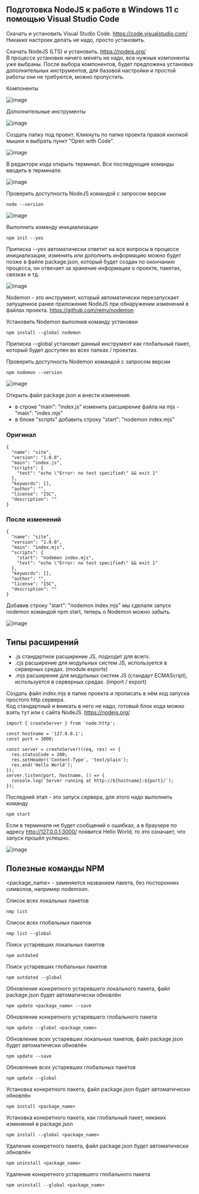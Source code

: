 ## Подготовка NodeJS к работе в Windows 11 с помощью Visual Studio Code

Скачать и установить Visual Studio Code. https://code.visualstudio.com/  
Никаких настроек делать не надо, просто установить.

Скачать NodeJS (LTS) и установить. https://nodejs.org/  
В процессе установки ничего менять не надо, все нужные компоненты уже выбраны. После выбора компонентов, будет предложена установка дополнительных инструментов, для базовой настройки и простой работы они не требуются, можно пропустить.

Компоненты  

![image](https://github.com/ABWEBIT/Node-Helpers/blob/main/node-start/images/node-features.webp?raw=true)

Дополнительные инструменты  

![image](https://github.com/ABWEBIT/Node-Helpers/blob/main/node-start/images/node-tools.webp?raw=true)

Создать папку под проект. Кликнуть по папке проекта правой кнопкой мышки и выбрать пункт "Open with Code".

![image](https://github.com/ABWEBIT/Node-Helpers/blob/main/node-start/images/vscode.webp?raw=true)

В редакторе кода открыть терминал. Все последующие команды вводить в терминале.

![image](https://github.com/ABWEBIT/Node-Helpers/blob/main/node-start/images/terminal.webp?raw=true)

Проверить доступность NodeJS командой с запросом версии
```
node --version
```
![image](https://github.com/ABWEBIT/Node-Helpers/blob/main/node-start/images/node.webp?raw=true)

Выполнить команду инициализации
```
npm init --yes
```
Приписка --yes автоматически ответит на все вопросы в процессе инициализации, изменить или дополнить информацию можно будет позже в файле package.json, который будет создан по окончанию процесса, он отвечает за хранение информации о проекте, пакетах, связках и тд.  

![image](https://github.com/ABWEBIT/Node-Helpers/blob/main/node-start/images/init.webp?raw=true)

Nodemon - это инструмент, который автоматически перезапускает запущенное ранее приложение NodeJS при обнаружении изменений в файлах проекта. https://github.com/remy/nodemon  

Установить Nodemon выполнив команду установки
```
npm install --global nodemon
```
Приписка --global установит данный инструмент как глобальный пакет, который будет доступен во всех папках / проектах.  

Проверить доступность Nodemon командой с запросом версии 
```
npm nodemon --version
```
![image](https://github.com/ABWEBIT/Node-Helpers/blob/main/node-start/images/nodemon.webp?raw=true)

Открыть файл package.json и внести изменения:  
- в строке "main": "index.js" изменить расширение файла на mjs - "main": "index.mjs"
- в блоке "scripts" добавить строку "start": "nodemon index.mjs"

### Оригинал
```
{
  "name": "site",
  "version": "1.0.0",
  "main": "index.js",
  "scripts": {
    "test": "echo \"Error: no test specified\" && exit 1"
  },
  "keywords": [],
  "author": "",
  "license": "ISC",
  "description": ""
}
```

### После изменений
```
{
  "name": "site",
  "version": "1.0.0",
  "main": "index.mjs",
  "scripts": {
    "start": "nodemon index.mjs",
    "test": "echo \"Error: no test specified\" && exit 1"
  },
  "keywords": [],
  "author": "",
  "license": "ISC",
  "description": ""
}
```

Добавив строку "start": "nodemon index.mjs" мы сделали запуск nodemon командой npm start, теперь о Nodemon можно забыть.

![image](https://github.com/ABWEBIT/Node-Helpers/blob/main/node-start/images/package.webp?raw=true)

## Типы расширений  
- .js стандартное расширение JS, подходит для всего.  
- .cjs расширение для модульных систем JS, используется в серверных средах. (module.exports)  
- .mjs расширение для модульных систем JS (стандарт ECMAScript), используется в серверных средах. (import / export)  

Создать файл index.mjs в папке проекта и прописать в нём код запуска простого http сервера.  
Код стандартный и вникать в него не надо, готовый блок кода можно взять тут или с сайта NodeJS. https://nodejs.org/

```
import { createServer } from 'node:http';

const hostname = '127.0.0.1';
const port = 3000;

const server = createServer((req, res) => {
  res.statusCode = 200;
  res.setHeader('Content-Type', 'text/plain');
  res.end('Hello World');
});
server.listen(port, hostname, () => {
  console.log(`Server running at http://${hostname}:${port}/`);
});
```

Последний этап - это запуск сервера, для этого надо выполнить команду
```
npm start
```
Если в терминале не будет сообщений о ошибках, а в браузере по адресу http://127.0.0.1:3000/ появится Hello World, то это означает, что запуск прошёл успешно.

![image](https://github.com/ABWEBIT/Node-Helpers/blob/main/node-start/images/server.webp?raw=true)

## Полезные команды NPM
<package_name> - заменяется названием пакета, без посторонних символов, например nodemoon.

Список всех локальных пакетов
```
nmp list
```
Список всех глобальных пакетов
```
nmp list --global
```
Поиск устаревших локальных пакетов
```
npm outdated
```
Поиск устаревших глобальных пакетов
```
npm outdated --global
```
Обновление конкретного устаревшего локального пакета, файл package.json будет автоматически обновлён
```
npm update <package_name> --save
```
Обновление конкретного устаревшего глобального пакета
```
npm update --global <package_name>
```
Обновление всех устаревших локальных пакетов, файл package.json будет автоматически обновлён
```
npm update --save
```
Обновление всех устаревших глобальных пакетов
```
npm update --global
```
Установка конкретного пакета, файл package.json будет автоматически обновлён
```
npm install <package_name>
```
Установка конкретного пакета, как глобальный пакет, никаких изменений в package.json
```
npm install --global <package_name>
```
Удаление конкретного пакета, файл package.json будет автоматически обновлён
```
npm uninstall <package_name>
```
Удаление конкретного устаревшего глобального пакета
```
npm uninstall --global <package_name>
```
